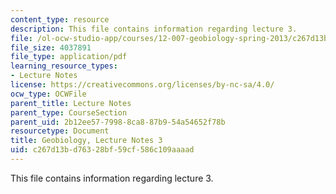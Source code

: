 ```yaml
---
content_type: resource
description: This file contains information regarding lecture 3.
file: /ol-ocw-studio-app/courses/12-007-geobiology-spring-2013/c267d13bd76328bf59cf586c109aaaad_MIT12_007S13_Lec3.pdf
file_size: 4037891
file_type: application/pdf
learning_resource_types:
- Lecture Notes
license: https://creativecommons.org/licenses/by-nc-sa/4.0/
ocw_type: OCWFile
parent_title: Lecture Notes
parent_type: CourseSection
parent_uid: 2b12ee57-7998-8ca8-87b9-54a54652f78b
resourcetype: Document
title: Geobiology, Lecture Notes 3
uid: c267d13b-d763-28bf-59cf-586c109aaaad
---
```

This file contains information regarding lecture 3.